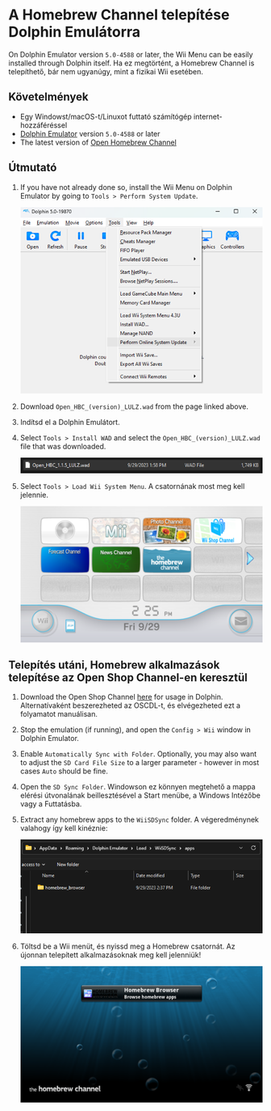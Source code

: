 # A Homebrew Channel telepítése Dolphin Emulátorra

On Dolphin Emulator version `5.0-4588` or later, the Wii Menu can be easily installed through Dolphin itself. Ha ez megtörtént, a Homebrew Channel is telepíthető, bár nem ugyanúgy, mint a fizikai Wii esetében.

## Követelmények

- Egy Windowst/macOS-t/Linuxot futtató számítógép internet-hozzáféréssel
- [Dolphin Emulator](https://dolphin-emu.org/download/) version `5.0-4588` or later
- The latest version of [Open Homebrew Channel](https://github.com/Wii-Mini-Hacking/hbc/releases)

## Útmutató

1. If you have not already done so, install the Wii Menu on Dolphin Emulator by going to `Tools > Perform System Update`.

   ![](/images/homebrew-dolphin/system-update.png)

2. Download `Open_HBC_(version)_LULZ.wad` from the page linked above.

3. Indítsd el a Dolphin Emulátort.

4. Select `Tools > Install WAD` and select the `Open_HBC_(version)_LULZ.wad` file that was downloaded.

   ![](/images/homebrew-dolphin/ohbc-file.png)

5. Select `Tools > Load Wii System Menu`. A csatornának most meg kell jelennie.

   ![](/images/homebrew-dolphin/hbc-installed.png)

## Telepítés utáni, Homebrew alkalmazások telepítése az Open Shop Channel-en keresztül

1. Download the Open Shop Channel [here](https://oscwii.org/library/app/homebrew_browser) for usage in Dolphin. Alternatívaként beszerezheted az OSCDL-t, és elvégezheted ezt a folyamatot manuálisan.

2. Stop the emulation (if running), and open the `Config > Wii` window in Dolphin Emulator.

3. Enable `Automatically Sync with Folder`. Optionally, you may also want to adjust the `SD Card File Size` to a larger parameter - however in most cases `Auto` should be fine.

4. Open the `SD Sync Folder`. Windowson ez könnyen megtehető a mappa elérési útvonalának beillesztésével a Start menübe, a Windows Intézőbe vagy a Futtatásba.

5. Extract any homebrew apps to the `WiiSDSync` folder. A végeredménynek valahogy így kell kinéznie:

   ![](/images/homebrew-dolphin/apps-folder.png)

6. Töltsd be a Wii menüt, és nyissd meg a Homebrew csatornát. Az újonnan telepített alkalmazásoknak meg kell jelenniük!

   ![](/images/homebrew-dolphin/hbc-apps.png)
